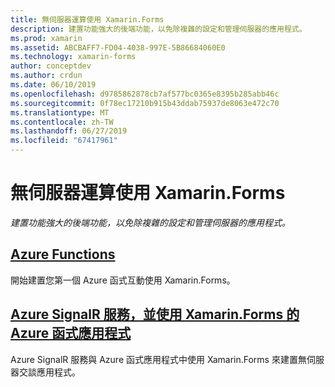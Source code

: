 ```yaml
---
title: 無伺服器運算使用 Xamarin.Forms
description: 建置功能強大的後端功能，以免除複雜的設定和管理伺服器的應用程式。
ms.prod: xamarin
ms.assetid: ABCBAFF7-FD04-4038-997E-5B86684060E0
ms.technology: xamarin-forms
author: conceptdev
ms.author: crdun
ms.date: 06/10/2019
ms.openlocfilehash: d9785862878cb7af577bc0365e8395b285abb46c
ms.sourcegitcommit: 0f78ec17210b915b43ddab75937de8063e472c70
ms.translationtype: MT
ms.contentlocale: zh-TW
ms.lasthandoff: 06/27/2019
ms.locfileid: "67417961"
---
```

# <a name="serverless-computing-with-xamarinforms"></a>無伺服器運算使用 Xamarin.Forms

_建置功能強大的後端功能，以免除複雜的設定和管理伺服器的應用程式。_

## <a name="azure-functionsazure-functionsmd"></a>[Azure Functions](azure-functions.md)

開始建置您第一個 Azure 函式互動使用 Xamarin.Forms。

## <a name="azure-signalr-service-and-azure-function-apps-with-xamarinformsazure-signalrmd"></a>[Azure SignalR 服務，並使用 Xamarin.Forms 的 Azure 函式應用程式](azure-signalr.md)

Azure SignalR 服務與 Azure 函式應用程式中使用 Xamarin.Forms 來建置無伺服器交談應用程式。

